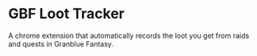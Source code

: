 # GBF Loot Tracker

A chrome extension that automatically records the loot you get from raids and quests in Granblue Fantasy.